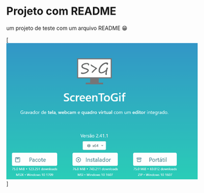 # Projeto com README
um projeto de teste com um arquivo README 😁

[<img src="./animacao/testando.gif">]
